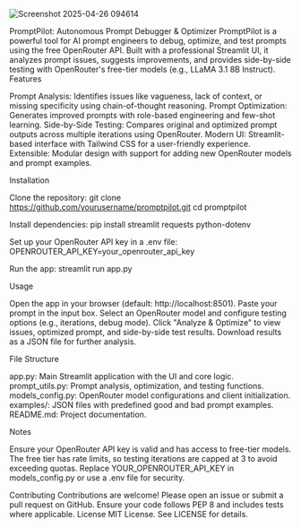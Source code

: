 ![Screenshot 2025-04-26 094614](https://github.com/user-attachments/assets/77b64075-1981-4803-b62a-2e0e5b77d28c)


PromptPilot: Autonomous Prompt Debugger & Optimizer
PromptPilot is a powerful tool for AI prompt engineers to debug, optimize, and test prompts using the free OpenRouter API. Built with a professional Streamlit UI, it analyzes prompt issues, suggests improvements, and provides side-by-side testing with OpenRouter's free-tier models (e.g., LLaMA 3.1 8B Instruct).
Features

Prompt Analysis: Identifies issues like vagueness, lack of context, or missing specificity using chain-of-thought reasoning.
Prompt Optimization: Generates improved prompts with role-based engineering and few-shot learning.
Side-by-Side Testing: Compares original and optimized prompt outputs across multiple iterations using OpenRouter.
Modern UI: Streamlit-based interface with Tailwind CSS for a user-friendly experience.
Extensible: Modular design with support for adding new OpenRouter models and prompt examples.

Installation

Clone the repository:
git clone https://github.com/yourusername/promptpilot.git
cd promptpilot


Install dependencies:
pip install streamlit requests python-dotenv


Set up your OpenRouter API key in a .env file:
OPENROUTER_API_KEY=your_openrouter_api_key


Run the app:
streamlit run app.py



Usage

Open the app in your browser (default: http://localhost:8501).
Paste your prompt in the input box.
Select an OpenRouter model and configure testing options (e.g., iterations, debug mode).
Click "Analyze & Optimize" to view issues, optimized prompt, and side-by-side test results.
Download results as a JSON file for further analysis.

File Structure

app.py: Main Streamlit application with the UI and core logic.
prompt_utils.py: Prompt analysis, optimization, and testing functions.
models_config.py: OpenRouter model configurations and client initialization.
examples/: JSON files with predefined good and bad prompt examples.
README.md: Project documentation.

Notes

Ensure your OpenRouter API key is valid and has access to free-tier models.
The free tier has rate limits, so testing iterations are capped at 3 to avoid exceeding quotas.
Replace YOUR_OPENROUTER_API_KEY in models_config.py or use a .env file for security.

Contributing
Contributions are welcome! Please open an issue or submit a pull request on GitHub. Ensure your code follows PEP 8 and includes tests where applicable.
License
MIT License. See LICENSE for details.
